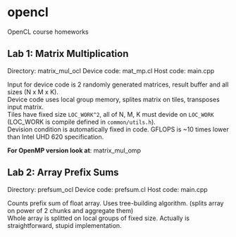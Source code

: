 # opencl
OpenCL course homeworks

## Lab 1: Matrix Multiplication
Directory: matrix_mul_ocl
Device code: mat_mp.cl
Host code: main.cpp

Input for device code is 2 randomly generated matrices, result buffer and all sizes (N x M x K).  
Device code uses local group memory, splites matrix on tiles, transposes input matrix.  
Tiles have fixed size `LOC_WORK^2`, all of N, M, K must devide on `LOC_WORK` (LOC_WORK is compile defined in `common/utils.h`).  
Devision condition is automatically fixed in code.
GFLOPS is ~10 times lower than Intel UHD 620 specification. 

**For OpenMP version look at**: matrix_mul_omp

## Lab 2: Array Prefix Sums
Directory: prefsum_ocl
Device code: prefsum.cl
Host code: main.cpp

Counts prefix sum of float array. Uses tree-building algorithm. (splits array on power of 2 chunks and aggregate them)  
Whole array is splitted on local groups of fixed size.
Actually is straightforward, stupid implementation.

